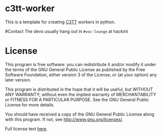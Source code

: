 # c3tt-worker
This is a template for creating [C3TT](https://c3voc.de/wiki/c3tracker) workers in python.

#Contact
The devs usually hang out in `#voc-lounge` at hackint

# License
This program is free software: you can redistribute it and/or modify
it under the terms of the GNU General Public License as published by
the Free Software Foundation, either version 3 of the License, or
(at your option) any later version.

This program is distributed in the hope that it will be useful,
but WITHOUT ANY WARRANTY; without even the implied warranty of
MERCHANTABILITY or FITNESS FOR A PARTICULAR PURPOSE.  See the
GNU General Public License for more details.

You should have received a copy of the GNU General Public License
along with this program.  If not, see http://www.gnu.org/licenses/.

Full license text [here](LICENSE).